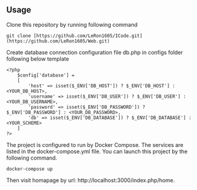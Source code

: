 ## Usage
Clone this repository by running following command
```
git clone [https://github.com/LeRon1605/ICode.git](https://github.com/LeRon1605/Web.git)
```
Create database connection configuration file db.php in configs folder following below template
```
<?php
    $config['database'] = 
    [
        'host' => isset($_ENV['DB_HOST']) ? $_ENV['DB_HOST'] : <YOUR_DB_HOST>,
        'username' => isset($_ENV['DB_USER']) ? $_ENV['DB_USER'] : <YOUR_DB_USERNAME>,
        'password' => isset($_ENV['DB_PASSWORD']) ? $_ENV['DB_PASSWORD'] : <YOUR_DB_PASSWORD>,
        'db' => isset($_ENV['DB_DATABASE']) ? $_ENV['DB_DATABASE'] : <YOUR_SCHEME>
    ]
?>
```
The project is configured to run by Docker Compose. The services are listed in the docker-compose.yml file. You can launch this project by the following command.
```
docker-compose up
```
Then visit homapage by url: http://localhost:3000/index.php/home.
